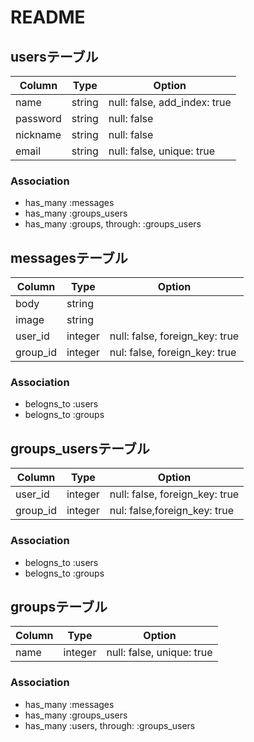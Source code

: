 # README

## usersテーブル
|Column|Type|Option|
|------|----|------|
|name|string|null: false, add_index: true|
|password|string|null: false|
|nickname|string|null: false|
|email|string|null: false, unique: true|

### Association
- has_many :messages
- has_many :groups_users
- has_many :groups, through: :groups_users

## messagesテーブル
|Column|Type|Option|
|------|----|------|
|body|string||
|image|string||
|user_id|integer|null: false, foreign_key: true|
|group_id|integer|nul: false, foreign_key: true|

### Association
- belogns_to :users
- belogns_to :groups

## groups_usersテーブル
|Column|Type|Option|
|------|----|------|
|user_id|integer|null: false, foreign_key: true|
|group_id|integer|nul: false,foreign_key: true|

### Association
- belogns_to :users
- belogns_to :groups

## groupsテーブル
|Column|Type|Option|
|------|----|------|
|name|integer|null: false, unique: true|

### Association
- has_many :messages
- has_many :groups_users
- has_many :users, through: :groups_users
